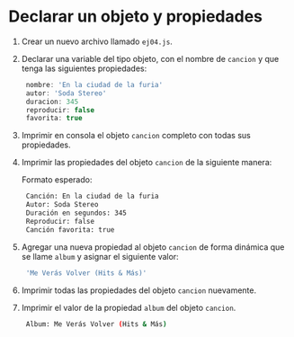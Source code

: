 # Declarar un objeto y propiedades

1. Crear un nuevo archivo llamado `ej04.js`.
2. Declarar una variable del tipo objeto, con el nombre de `cancion` y que tenga las siguientes propiedades:

   ```javascript
    nombre: 'En la ciudad de la furia'
    autor: 'Soda Stereo'
    duracion: 345
    reproducir: false
    favorita: true
   ```

3. Imprimir en consola el objeto `cancion` completo con todas sus propiedades.
4. Imprimir las propiedades del objeto `cancion` de la siguiente manera:

   Formato esperado:

   ```bash
    Canción: En la ciudad de la furia
    Autor: Soda Stereo
    Duración en segundos: 345
    Reproducir: false
    Canción favorita: true
   ```

5. Agregar una nueva propiedad al objeto `cancion` de forma dinámica que se llame `album` y asignar el siguiente valor:

   ```bash
    'Me Verás Volver (Hits & Más)'
   ```

6. Imprimir todas las propiedades del objeto `cancion` nuevamente.
7. Imprimir el valor de la propiedad `album` del objeto `cancion`.

   ```bash
    Album: Me Verás Volver (Hits & Más)
   ```

